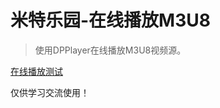 # 米特乐园-在线播放M3U8

> 使用DPPlayer在线播放M3U8视频源。



[在线播放测试](https://happymeter.github.io/m3u8/webapp/index.html)



仅供学习交流使用！

